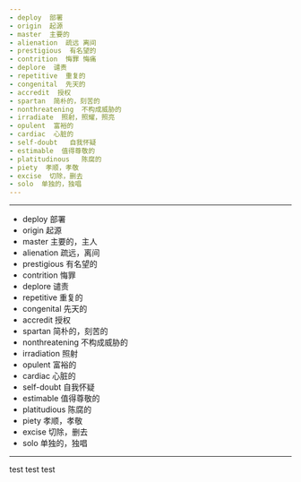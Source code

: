 ```yaml
---
- deploy  部署
- origin  起源
- master  主要的
- alienation  疏远 离间
- prestigious  有名望的
- contrition  悔罪 悔痛
- deplore  谴责
- repetitive  重复的
- congenital  先天的
- accredit  授权
- spartan  简朴的，刻苦的
- nonthreatening  不构成威胁的
- irradiate  照射，照耀，照亮
- opulent  富裕的
- cardiac  心脏的
- self-doubt   自我怀疑
- estimable  值得尊敬的
- platitudinous   陈腐的
- piety  孝顺，孝敬
- excise  切除，删去
- solo  单独的，独唱
---
```


---
- deploy  部署
- origin  起源
- master  主要的，主人
- alienation  疏远，离间
- prestigious  有名望的
- contrition  悔罪
- deplore  谴责
- repetitive  重复的
- congenital  先天的
- accredit  授权
- spartan  简朴的，刻苦的
- nonthreatening  不构成威胁的
- irradiation  照射 
- opulent  富裕的
- cardiac 心脏的
- self-doubt  自我怀疑
- estimable  值得尊敬的
- platitudious  陈腐的
- piety  孝顺，孝敬
- excise  切除，删去
- solo  单独的，独唱
---


test test test 